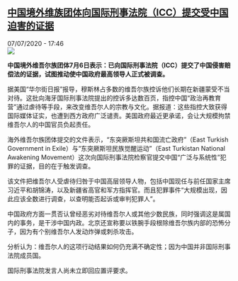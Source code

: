 <!--1594140983000-->
[中国境外维族团体向国际刑事法院（ICC）提交受中国迫害的证据](http://www.rfi.fr//cn/%E4%B8%AD%E5%9B%BD/20200707-%E4%B8%AD%E5%9B%BD%E5%A2%83%E5%A4%96%E7%BB%B4%E5%90%BE%E5%B0%94%E6%97%8F%E5%9B%A2%E4%BD%93%E5%90%91%E5%9B%BD%E9%99%85%E5%88%91%E4%BA%8B%E6%B3%95%E9%99%A2-icc-%E6%8F%90%E4%BA%A4%E5%8F%97%E4%B8%AD%E5%9B%BD%E4%BE%B5%E5%AE%B3%E8%B5%94%E5%81%BF%E6%B3%95%E7%9A%84%E8%AF%81%E6%8D%AE)
------

<div>07/07/2020 - 17:46</div><img src="https://s.rfi.fr/media/display/deb99668-15df-11ea-a268-005056a99247/w:310/p:16x9/570749-securitycouncil.jpg"><p><strong>中国境外维吾尔族团体7月6日表示：已向国际刑事法院（ICC）提交了中国侵害赔偿法的证据，试图推动使中国政府最高领导人正式被调查。</strong></p><div class="t-content__body u-clearfix"><div class="m-interstitial"></div><p>据美国“华尔街日报”报导，穆斯林占多数的维吾尔族控诉他们长期在新疆蒙受不当对待。这批向海牙国际刑事法院提出的控诉多达数百页，指控中国“政治再教育营”通过虐待等手段，来改变维吾尔人的宗教与文化。据报道：这些指控大致获得国际媒体证实，也遭到西方政府广泛谴责。美国政府最近更承诺，会让大规模拘禁维吾尔人的中国官员负起责任。</p><p>海外维吾尔族团体提交的文件表示，“东突厥斯坦共和国流亡政府”（East Turkish Government in Exile）与“东突厥斯坦民族觉醒运动”（East Turkistan National Awakening Movement）这次向国际刑事法院检察官提交中国“广泛与系统性”犯罪的证据，目的在于触发调查。</p><p>该文件把维吾尔人受虐待归咎于中国高层领导人物，包括中国现任与前任国家主席习近平和胡锦涛，以及新疆省高官和军方指挥官。而且犯罪事件“大规模出现，因此应该全数进行调查，以查明能否起诉或审判犯罪人”。</p><p>中国政府方面一贯否认曾经恶劣对待维吾尔人或其他少数民族，同时强调这是属国内的事务，是干涉中国内政。北京还宣称要以铁腕手段根除维吾尔族内部的恐怖分子，因为有个别维吾尔人发动炸弹或刺杀攻击。</p><p>分析认为：维吾尔人的这项行动结果如何仍充满不确定性；因为中国并非国际刑事法院成员国。</p><p>国际刑事法院发言人尚未立即回应置评要求。</p><p> </p><div class="o-self-promo o-self-promo--nl o-self-promo--hidden" data-selfpromo-newsletter></div><div class="o-self-promo o-self-promo--app o-self-promo--hidden" data-selfpromo-app></div></div>
